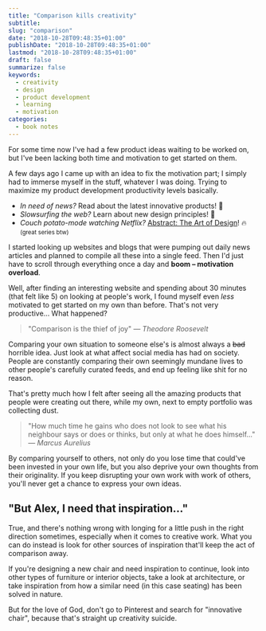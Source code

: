 ```yaml
---
title: "Comparison kills creativity"
subtitle:
slug: "comparison"
date: "2018-10-28T09:48:35+01:00"
publishDate: "2018-10-28T09:48:35+01:00"
lastmod: "2018-10-28T09:48:35+01:00"
draft: false
summarize: false
keywords:
  - creativity
  - design
  - product development
  - learning
  - motivation
categories:
  - book notes
---
```


For some time now I've had a few product ideas waiting to be worked on, but I've been lacking both time and motivation to get started on them.

A few days ago I came up with an idea to fix the motivation part; I simply had to immerse myself in the stuff, whatever I was doing. Trying to maximize my product development productivity levels basically.

- _In need of news?_ Read about the latest innovative products! 💪
- _Slowsurfing the web?_ Learn about new design principles! 🕺
- _Couch potato-mode watching Netflix?_ [Abstract: The Art of Design](https://en.wikipedia.org/wiki/Abstract:_The_Art_of_Design)! 🔥 <small>(great series btw)</small>

I started looking up websites and blogs that were pumping out daily news articles and planned to compile all these into a single feed. Then I'd just have to scroll through everything once a day and **boom – motivation overload**.

Well, after finding an interesting website and spending about 30 minutes (that felt like 5) on looking at people's work, I found myself even _less_ motivated to get started on my own than before. That's not very productive... What happened?

> "Comparison is the thief of joy"
> <cite>— Theodore Roosevelt</cite>

Comparing your own situation to someone else's is almost always a ~~bad~~ horrible idea. Just look at what affect social media has had on society. People are constantly comparing their own seemingly mundane lives to other people's carefully curated feeds, and end up feeling like shit for no reason.

That's pretty much how I felt after seeing all the amazing products that people were creating out there, while my own, next to empty portfolio was collecting dust.

> "How much time he gains who does not look to see what his neighbour says or does or thinks, but only at what he does himself..."
> <cite>— Marcus Aurelius</cite>

By comparing yourself to others, not only do you lose time that could've been invested in your own life, but you also deprive your own thoughts from their originality. If you keep disrupting your own work with work of others, you'll never get a chance to express your own ideas.

## "But Alex, I need that inspiration..."

True, and there's nothing wrong with longing for a little push in the right direction sometimes, especially when it comes to creative work. What you can do instead is look for other sources of inspiration that'll keep the act of comparison away.

If you're designing a new chair and need inspiration to continue, look into other types of furniture or interior objects, take a look at architecture, or take inspiration from how a similar need (in this case seating) has been solved in nature.

But for the love of God, don't go to Pinterest and search for "innovative chair", because that's straight up creativity suicide.
